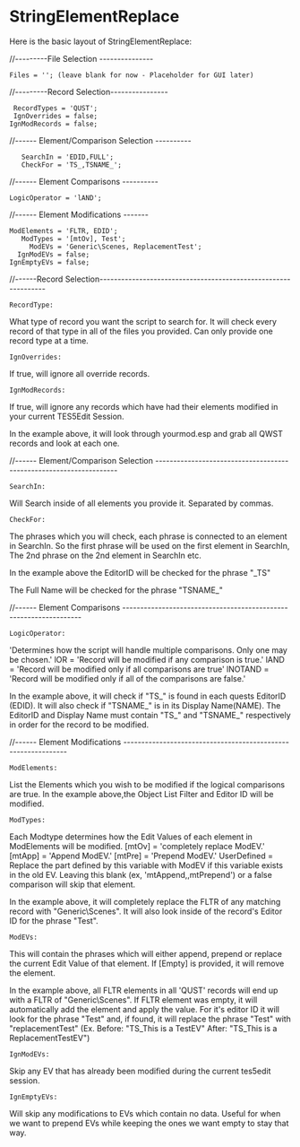 # StringElementReplace

Here is the basic layout of StringElementReplace:

//---------File Selection ---------------

    Files = ''; (leave blank for now - Placeholder for GUI later)

//---------Record Selection----------------

     RecordTypes = 'QUST';
     IgnOverrides = false;
    IgnModRecords = false;    
  
//------ Element/Comparison Selection ----------

       SearchIn = 'EDID,FULL';
       CheckFor = 'TS_,TSNAME_';
//------ Element Comparisons ----------

    LogicOperator = 'lAND';

//------ Element Modifications -------

    ModElements = 'FLTR, EDID';
       ModTypes = '[mtOv], Test';	
         ModEVs = 'Generic\Scenes, ReplacementTest'; 
      IgnModEVs = false;
    IgnEmptyEVs = false;


//------Record Selection---------------------------------------------------------------

    RecordType: 
What type of record you want the script to search for.  It will check every record of that type in all of 
the files you provided.  Can only provide one record type at a time.

    IgnOverrides: 
If true, will ignore all override records.

    IgnModRecords: 
If true, will ignore any records which have had their elements modified in your current TES5Edit Session.

In the example above, it will look through yourmod.esp and grab all QWST records and look at each one.


//------ Element/Comparison Selection -------------------------------------------------------------------

    SearchIn: 
Will Search inside of all elements you provide it. Separated by commas.

    CheckFor: 
The phrases which you will check, each phrase is connected to an element in SearchIn.  So the first phrase will be used on the first element in SearchIn,  The 2nd phrase on the 2nd element in SearchIn etc.


In the example above the EditorID will be checked for the phrase "_TS" 

The Full Name will be checked for the phrase "TSNAME_"


//------ Element Comparisons ------------------------------------------------------------------

    LogicOperator: 
'Determines how the script will handle multiple comparisons.  Only one may be chosen.'
    lOR = 'Record will be modified if any comparison is true.'
    lAND = 'Record will be modified only if all comparisons are true'
    lNOTAND = 'Record will be modified only if all of the comparisons are false.'


In the example above, it will check if "TS_" is found in each quests EditorID (EDID). It will also check 
if "TSNAME_" is in its Display Name(NAME).  The EditorID and Display Name must contain "TS_" and "TSNAME_" 
respectively in order for the record to be modified.

//------ Element Modifications --------------------------------------------------------------

    ModElements: 
List the Elements which you wish to be modified if the logical comparisons are true.  In the example 
above,the Object List Filter and Editor ID will be modified.

    ModTypes: 
Each Modtype determines how the Edit Values of each element in ModElements will be modified.
    [mtOv] = 'completely replace ModEV.'
    [mtApp] = 'Append ModEV.'
    [mtPre] = 'Prepend ModEV.'
    UserDefined =   Replace the part defined by this variable with ModEV if this variable exists 
                    in the old EV. Leaving this blank (ex, 'mtAppend,,mtPrepend') or a false comparison 
                    will skip that element.
                    

In the example above,  it will completely replace the FLTR of any matching record with  "Generic\Scenes".  It will also look inside of the record's Editor ID for the phrase "Test".

    ModEVs: 
This will contain the phrases which will either append, prepend or replace the current Edit Value of that 
element.  If [Empty] is provided, it will remove the element.

In the example above, all FLTR elements in all 'QUST' records will end up with a FLTR of "Generic\Scenes".  If FLTR element was empty, it will automatically add the element and apply the value.
For it's editor ID it will look for the phrase "Test" and, if found, it will replace the phrase "Test" with "replacementTest"
(Ex.  Before:  "TS_This is a TestEV"  After: "TS_This is a ReplacementTestEV")

    IgnModEVs: 
Skip any EV that has already been modified during the current tes5edit session.

    IgnEmptyEVs: 
Will skip any modifications to EVs which contain no data.  Useful for when we want to prepend EVs while 
keeping the ones we want empty to stay that way.

